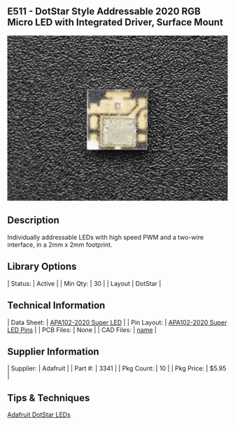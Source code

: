 ## E511 - DotStar Style Addressable 2020 RGB Micro LED with Integrated Driver, Surface Mount

![image](CAD/E511/image.jpg)

## Description    

Individually addressable LEDs with high speed PWM and a two-wire interface, in a 2mm x 2mm footprint.

## Library Options

| Status: | Active |
| Min Qty: | 30 |
| Layout | DotStar |

## Technical Information

| Data Sheet: | [APA102-2020 Super LED](https://cdn-shop.adafruit.com/product-files/3341/3341_APA102-2020+SMD+LED.pdf) |
| Pin Layout: | [APA102-2020 Super LED Pins](https://cdn-shop.adafruit.com/product-files/3341/Datasheet.png) |
| PCB Files: | None |
| CAD Files: | [name](https://URL) |

## Supplier Information

| Supplier: | Adafruit |
| Part #: | 3341 |
| Pkg Count: | 10 |
| Pkg Price: | $5.95 |

## Tips & Techniques

[Adafruit DotStar LEDs](https://learn.adafruit.com/adafruit-dotstar-leds?view=all)
